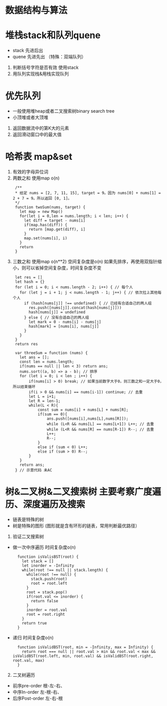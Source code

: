 # 数据结构与算法
# 堆栈stack和队列quene
  * stack 先进后出
  * quene 先进先出  （特殊：双端队列）
1. 判断括号字符是否有效 使用stack
2. 用队列实现栈&用栈实现队列

# 优先队列 
* 一般使用堆heap或者二叉搜索树binary search tree
* 小顶堆或者大顶堆
1. 返回数据流中的第K大的元素
2. 返回滑动窗口中的最大值

# 哈希表 map&set
1. 有效的字母异位词
2. 两数之和 使用map o(n) 
   ```
    /**
    * 给定 nums = [2, 7, 11, 15], target = 9。因为 nums[0] + nums[1] = 2 + 7 = 9。所以返回 [0, 1]。
    */
    function twoSum(nums, target) {
      let map = new Map()
      for(let i = 0,len = nums.length; i < len; i++) {
        let diff = target - nums[i]
        if(map.has(diff)) {
          return [map.get(diff), i]
        }
        map.set(nums[i], i)
      }
      return
    }
   ```
3. 三数之和 使用map  o(n**2) 空间复杂度是o(n)  如果先排序，再使用双指针缩小，则可以省掉空间复杂度，时间复杂度不变
   ```
    let res = []
    let hash = {}
    for (let i = 0; i < nums.length - 2; i++) { // 每个人
      for (let j = i + 1; j < nums.length - 1; j++) { // 依次拉上其他每个人
        if (hash[nums[j]] !== undefined) { // 已经有合适自己的两人组
          res.push([nums[j]].concat(hash[nums[j]]))
          hash[nums[j]] = undefined
        } else { // 没有合适自己的两人组
          let mark = 0 - nums[i] - nums[j]
          hash[mark] = [nums[i], nums[j]]
        }
      }
    }
    return res
   ```
   ```
    var threeSum = function (nums) {
      let ans = [];
      const len = nums.length;
      if(nums == null || len < 3) return ans;
      nums.sort((a, b) => a - b); // 排序
      for (let i = 0; i < len ; i++) {
          if(nums[i] > 0) break; // 如果当前数字大于0，则三数之和一定大于0，所以结束循环
          if(i > 0 && nums[i] == nums[i-1]) continue; // 去重
          let L = i+1;
          let R = len-1;
          while(L < R){
              const sum = nums[i] + nums[L] + nums[R];
              if(sum == 0){
                  ans.push([nums[i],nums[L],nums[R]]);
                  while (L<R && nums[L] == nums[L+1]) L++; // 去重
                  while (L<R && nums[R] == nums[R-1]) R--; // 去重
                  L++;
                  R--;
              }
              else if (sum < 0) L++;
              else if (sum > 0) R--;
          }
      }        
      return ans;
    } // 示意代码 未AC
   ```
   
# 树&二叉树&二叉搜索树 主要考察广度遍历、深度遍历及搜索
* 链表是特殊的树
* 树是特殊的图形  (图形就是含有环形的链表，常用判断最优路径）
1. 验证二叉搜索树
  - 做一次中序遍历 时间复杂度o(n)
    ```
      function isValisBST(root) {
        let stack = []
        let inorder = -Infinity
        while(root !== null || stack.length) {
          while(root !== null) {
            stack.push(root)
            root = root.left
          }
          root = stack.pop()
          if(root.val <= inorder) {
            return false
          }
          inorder = root.val
          root = root.right
        }
        return true
      }
    ``` 
  - 递归 时间复杂度o(n)
    ```
      function isValidBST(root, min = -Infinity, max = Infinity) {
        return root === null || root.val > min && root.val < max && isValidBST(root.left, min, root.val) && isValidBST(root.right, root.val, max)
      }
    ```
2. 二叉树遍历
  - 前序pre-order 根-左-右、
  - 中序In-order 左-根-右、
  - 后序Post-order 左-右-根